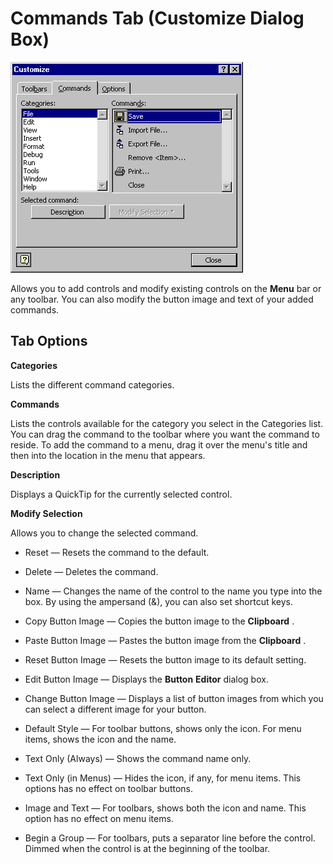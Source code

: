 
# Commands Tab (Customize Dialog Box)


![](images/cmdtab_ZA01201587.gif)



Allows you to add controls and modify existing controls on the  **Menu** bar or any toolbar. You can also modify the button image and text of your added commands.

## Tab Options

 **Categories**

Lists the different command categories.

 **Commands**

Lists the controls available for the category you select in the Categories list. You can drag the command to the toolbar where you want the command to reside. To add the command to a menu, drag it over the menu's title and then into the location in the menu that appears.

 **Description**

Displays a QuickTip for the currently selected control.

 **Modify Selection**

Allows you to change the selected command.




- Reset — Resets the command to the default.
    
- Delete — Deletes the command.
    
- Name — Changes the name of the control to the name you type into the box. By using the ampersand (&amp;), you can also set shortcut keys.
    
- Copy Button Image — Copies the button image to the  **Clipboard** .
    
- Paste Button Image — Pastes the button image from the  **Clipboard** .
    
- Reset Button Image — Resets the button image to its default setting.
    
- Edit Button Image — Displays the  **Button** **Editor** dialog box.
    
- Change Button Image — Displays a list of button images from which you can select a different image for your button.
    
- Default Style — For toolbar buttons, shows only the icon. For menu items, shows the icon and the name.
    
- Text Only (Always) — Shows the command name only.
    
- Text Only (in Menus) — Hides the icon, if any, for menu items. This options has no effect on toolbar buttons.
    
- Image and Text — For toolbars, shows both the icon and name. This option has no effect on menu items.
    
- Begin a Group — For toolbars, puts a separator line before the control. Dimmed when the control is at the beginning of the toolbar.
    


